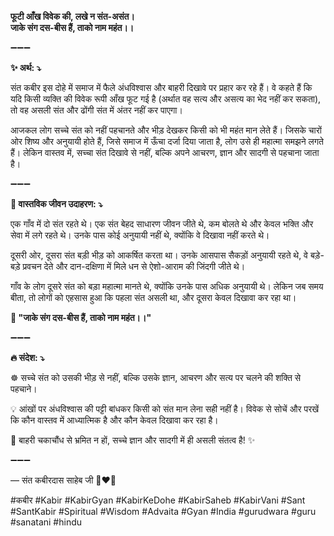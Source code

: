 **फूटी आँख विवेक की, लखे न संत-असंत।**\
**जाके संग दस-बीस हैं, ताको नाम महंत।।**

➖➖➖

**✨ अर्थ: ⤵**

संत कबीर इस दोहे में समाज में फैले अंधविश्वास और बाहरी दिखावे पर प्रहार कर रहे हैं। वे कहते हैं कि यदि किसी व्यक्ति की विवेक रूपी आँख फूट गई है (अर्थात वह सत्य और असत्य का भेद नहीं कर सकता), तो वह असली संत और ढोंगी संत में अंतर नहीं कर पाएगा।

आजकल लोग सच्चे संत को नहीं पहचानते और भीड़ देखकर किसी को भी महंत मान लेते हैं। जिसके चारों ओर शिष्य और अनुयायी होते हैं, जिसे समाज में ऊँचा दर्जा दिया जाता है, लोग उसे ही महात्मा समझने लगते हैं। लेकिन वास्तव में, सच्चा संत दिखावे से नहीं, बल्कि अपने आचरण, ज्ञान और सादगी से पहचाना जाता है।

➖➖➖

**🌾 वास्तविक जीवन उदाहरण: ⤵**

एक गाँव में दो संत रहते थे। एक संत बेहद साधारण जीवन जीते थे, कम बोलते थे और केवल भक्ति और सेवा में लगे रहते थे। उनके पास कोई अनुयायी नहीं थे, क्योंकि वे दिखावा नहीं करते थे।

दूसरी ओर, दूसरा संत बड़ी भीड़ को आकर्षित करता था। उनके आसपास सैकड़ों अनुयायी रहते थे, वे बड़े-बड़े प्रवचन देते और दान-दक्षिणा में मिले धन से ऐशो-आराम की जिंदगी जीते थे।

गाँव के लोग दूसरे संत को बड़ा महात्मा मानते थे, क्योंकि उनके पास अधिक अनुयायी थे। लेकिन जब समय बीता, तो लोगों को एहसास हुआ कि पहला संत असली था, और दूसरा केवल दिखावा कर रहा था।

**📜 "जाके संग दस-बीस हैं, ताको नाम महंत।।"**

➖➖➖

**🔥 संदेश: ⤵**

☸ सच्चे संत को उसकी भीड़ से नहीं, बल्कि उसके ज्ञान, आचरण और सत्य पर चलने की शक्ति से पहचाने।

💡 आंखों पर अंधविश्वास की पट्टी बांधकर किसी को संत मान लेना सही नहीं है। विवेक से सोचें और परखें कि कौन वास्तव में आध्यात्मिक है और कौन केवल दिखावा कर रहा है।

🙏 बाहरी चकाचौंध से भ्रमित न हों, सच्चे ज्ञान और सादगी में ही असली संतत्व है! ✨

➖➖➖

— संत कबीरदास साहेब जी 🙏❤️💯

#कबीर #Kabir #KabirGyan #KabirKeDohe #KabirSaheb #KabirVani #Sant #SantKabir #Spiritual #Wisdom #Advaita #Gyan #India #gurudwara #guru #sanatani #hindu
